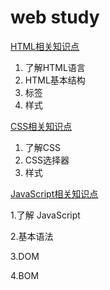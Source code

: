 # web study


[HTML相关知识点](https://justalva.github.io/WebTest/html/html_data.html)

 1. 了解HTML语言
 2. HTML基本结构
 3. 标签
 4. 样式
  
[CSS相关知识点](https://justalva.github.io/WebTest/html/css_data.html)

 1. 了解CSS
 2. CSS选择器
 3. 样式

[JavaScript相关知识点](http://justalva.github.io/WebTest/html/javascript_data.html)

 1.了解 JavaScript
 
 2.基本语法
 
 3.DOM
 
 4.BOM

